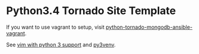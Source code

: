 # Python3.4 Tornado Site Template

If you want to use vagrant to setup, visit [python-tornado-mongodb-ansible-vagrant](https://github.com/JFK/python-tornado-mongodb-ansible-vagrant).

See [vim with python 3 support](http://askubuntu.com/questions/585237/whats-the-easiest-way-to-get-vim-with-python-3-support) and [py3venv](https://github.com/msmhrt/py3venv.vim).
